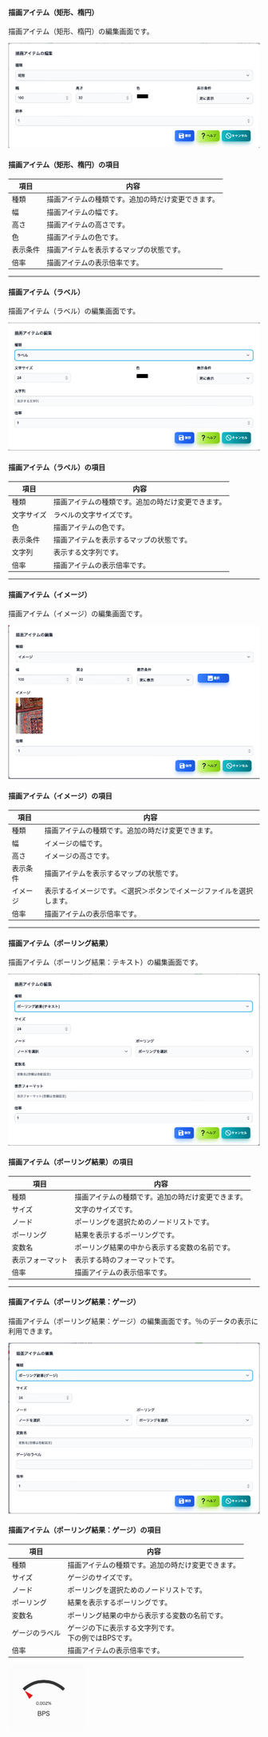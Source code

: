#### 描画アイテム（矩形、楕円）
<div class="text-xl">
描画アイテム（矩形、楕円）の編集画面です。
</div>


![図形編集](../../help/ja/2023-11-29_09-49-33.png)

>>>

#### 描画アイテム（矩形、楕円）の項目

<div class="text-lg">

|項目|内容|
|----|----|
|種類|描画アイテムの種類です。追加の時だけ変更できます。|
|幅|描画アイテムの幅です。|
|高さ|描画アイテムの高さです。|
|色|描画アイテムの色です。|
|表示条件|描画アイテムを表示するマップの状態です。|
|倍率|描画アイテムの表示倍率です。|

</div>

---
#### 描画アイテム（ラベル）
<div class="text-xl">
描画アイテム（ラベル）の編集画面です。
</div>

![ラベル編集](../../help/ja/2023-11-29_09-49-48.png)

>>>

#### 描画アイテム（ラベル）の項目

<div class="text-lg">

|項目|内容|
|----|----|
|種類|描画アイテムの種類です。追加の時だけ変更できます。|
|文字サイズ|ラベルの文字サイズです。|
|色|描画アイテムの色です。|
|表示条件|描画アイテムを表示するマップの状態です。|
|文字列|表示する文字列です。|
|倍率|描画アイテムの表示倍率です。|

</div>

---
#### 描画アイテム（イメージ）
<div class="text-xl">
描画アイテム（イメージ）の編集画面です。
</div>

![イメージ編集](../../help/ja/2023-11-29_09-50-23.png)

>>>

#### 描画アイテム（イメージ）の項目

<div class="text-lg">

|項目|内容|
|----|----|
|種類|描画アイテムの種類です。追加の時だけ変更できます。|
|幅|イメージの幅です。|
|高さ|イメージの高さです。|
|表示条件|描画アイテムを表示するマップの状態です。|
|イメージ|表示するイメージです。＜選択＞ボタンでイメージファイルを選択します。|
|倍率|描画アイテムの表示倍率です。|

</div>

---
#### 描画アイテム（ポーリング結果）
<div class="text-xl">
描画アイテム（ポーリング結果：テキスト）の編集画面です。
</div>

![ポーリング結果](../../help/ja/2023-11-29_09-50-59.png)

>>>

#### 描画アイテム（ポーリング結果）の項目

<div class="text-lg">

|項目|内容|
|----|----|
|種類|描画アイテムの種類です。追加の時だけ変更できます。|
|サイズ|文字のサイズです。|
|ノード|ポーリングを選択ためのノードリストです。|
|ポーリング|結果を表示するポーリングです。|
|変数名|ポーリング結果の中から表示する変数の名前です。|
|表示フォーマット|表示する時のフォーマットです。|
|倍率|描画アイテムの表示倍率です。|

</div>

---
#### 描画アイテム（ポーリング結果：ゲージ）
<div class="text-xl">
描画アイテム（ポーリング結果：ゲージ）の編集画面です。％のデータの表示に利用できます。
</div>

![ポーリング結果ゲージ](../../help/ja/2023-11-29_09-51-18.png)

>>>

#### 描画アイテム（ポーリング結果：ゲージ）の項目

<div class="text-lg">

|項目|内容|
|----|----|
|種類|描画アイテムの種類です。追加の時だけ変更できます。|
|サイズ|ゲージのサイズです。|
|ノード|ポーリングを選択ためのノードリストです。|
|ポーリング|結果を表示するポーリングです。|
|変数名|ポーリング結果の中から表示する変数の名前です。|
|ゲージのラベル|ゲージの下に表示する文字列です。<br>下の例ではBPSです。|
|倍率|描画アイテムの表示倍率です。|

</div>

![ゲージ](../../help/ja/2023-11-29_10-09-39.png)